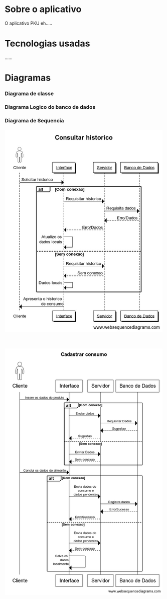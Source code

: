# Sobre o aplicativo
O aplicativo PKU eh.....

# Tecnologias usadas
......

# Diagramas
### Diagrama de classe
### Diagrama Logico do banco de dados
### Diagrama de Sequencia
<div>
  <img src="imagensPKU/WhatsApp Image 2021-09-30 at 23.39.01.jpeg" style="margin-top:5px"/>
  <img src="imagensPKU/cadastrarConsumo.png" style="margin-top:50px"/>
</div>
